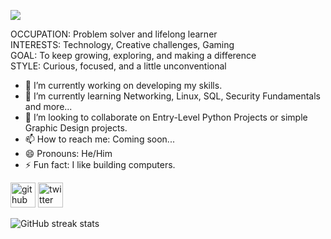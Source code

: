![](https://pbs.twimg.com/profile_banners/1958121230843961344/1755687551/1080x360)

OCCUPATION: Problem solver and lifelong learner  
INTERESTS: Technology, Creative challenges, Gaming  
GOAL: To keep growing, exploring, and making a difference  
STYLE: Curious, focused, and a little unconventional  


- 🔭 I’m currently working on developing my skills. 
- 🌱 I’m currently learning Networking, Linux, SQL, Security Fundamentals and more... 
- 👯 I’m looking to collaborate on Entry-Level Python Projects or simple Graphic Design projects. 
- 📫 How to reach me: Coming soon... 
- 😄 Pronouns: He/Him 
- ⚡ Fun fact: I like building computers. 


[<img src='https://cdn.jsdelivr.net/npm/simple-icons@3.0.1/icons/github.svg' alt='github' height='40'>](https://github.com/cyber-jiku)  [<img src='https://cdn.jsdelivr.net/npm/simple-icons@3.0.1/icons/twitter.svg' alt='twitter' height='40'>](https://twitter.com/cyber_jiku)  

![GitHub streak stats](https://streak-stats.demolab.com/?user=cyber-jiku)  

